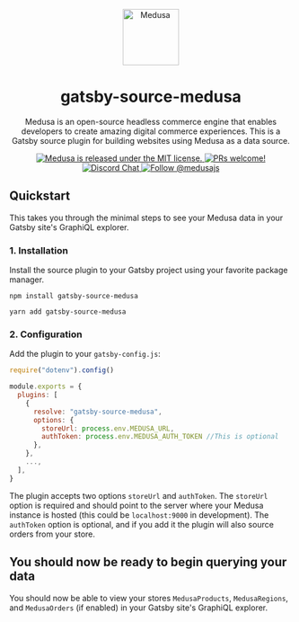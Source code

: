 <p align="center">
  <a href="https://www.medusa-commerce.com">
    <img alt="Medusa" src="https://user-images.githubusercontent.com/7554214/129161578-19b83dc8-fac5-4520-bd48-53cba676edd2.png" width="100" />
  </a>
</p>
<h1 align="center">
  gatsby-source-medusa
</h1>
<p align="center">
Medusa is an open-source headless commerce engine that enables developers to create amazing digital commerce experiences. This is a Gatsby source plugin for building websites using Medusa as a data source.
</p>
<p align="center">
  <a href="https://github.com/medusajs/medusa/blob/master/LICENSE">
    <img src="https://img.shields.io/badge/license-MIT-blue.svg" alt="Medusa is released under the MIT license." />
  </a>
  <a href="https://github.com/medusajs/medusa/blob/master/CONTRIBUTING.md">
    <img src="https://img.shields.io/badge/PRs-welcome-brightgreen.svg?style=flat" alt="PRs welcome!" />
  </a>
  <a href="https://discord.gg/xpCwq3Kfn8">
    <img src="https://img.shields.io/badge/chat-on%20discord-7289DA.svg" alt="Discord Chat" />
  </a>
  <a href="https://twitter.com/intent/follow?screen_name=medusajs">
    <img src="https://img.shields.io/twitter/follow/medusajs.svg?label=Follow%20@medusajs" alt="Follow @medusajs" />
  </a>
</p>

## Quickstart

This takes you through the minimal steps to see your Medusa data in your Gatsby site's GraphiQL explorer.

### 1. Installation

Install the source plugin to your Gatsby project using your favorite package manager.

```shell
npm install gatsby-source-medusa
```

```shell
yarn add gatsby-source-medusa
```

### 2. Configuration

Add the plugin to your `gatsby-config.js`:

```js:title=gatsby-config.js
require("dotenv").config()

module.exports = {
  plugins: [
    {
      resolve: "gatsby-source-medusa",
      options: {
        storeUrl: process.env.MEDUSA_URL,
        authToken: process.env.MEDUSA_AUTH_TOKEN //This is optional
      },
    },
    ...,
  ],
}
```

The plugin accepts two options `storeUrl` and `authToken`. The `storeUrl` option is required and should point to the server where your Medusa instance is hosted (this could be `localhost:9000` in development). The `authToken` option is optional, and if you add it the plugin will also source orders from your store.

## You should now be ready to begin querying your data

You should now be able to view your stores `MedusaProducts`, `MedusaRegions`, and `MedusaOrders` (if enabled) in your Gatsby site's GraphiQL explorer.
